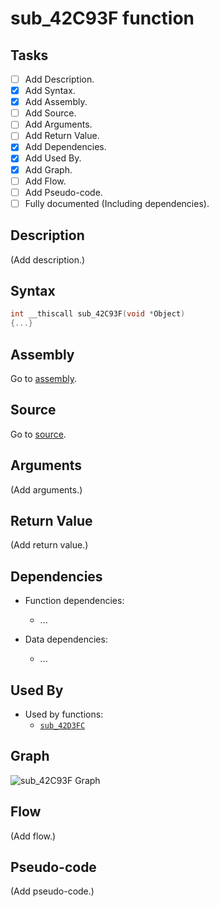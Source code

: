 # sub_42C93F function

## Tasks

- [ ] Add Description.
- [X] Add Syntax.
- [X] Add Assembly.
- [ ] Add Source.
- [ ] Add Arguments.
- [ ] Add Return Value.
- [X] Add Dependencies.
- [X] Add Used By.
- [X] Add Graph.
- [ ] Add Flow.
- [ ] Add Pseudo-code.
- [ ] Fully documented (Including dependencies).

## Description

(Add description.)

## Syntax

```c
int __thiscall sub_42C93F(void *Object)
{...}
```

## Assembly

Go to [assembly](../asm/sub_42C93F.asm).

## Source

Go to [source](../cc/sub_42C93F.cc).

## Arguments

(Add arguments.)

## Return Value

(Add return value.)

## Dependencies

* Function dependencies:
  * ...


* Data dependencies:
  * ...

## Used By

* Used by functions:
  * [`sub_42D3FC`](../md/sub_42D3FC.md)

## Graph

![sub_42C93F Graph](../svg/sub_42C93F.svg "sub_42C93F Graph")

## Flow

(Add flow.)

## Pseudo-code

(Add pseudo-code.)
